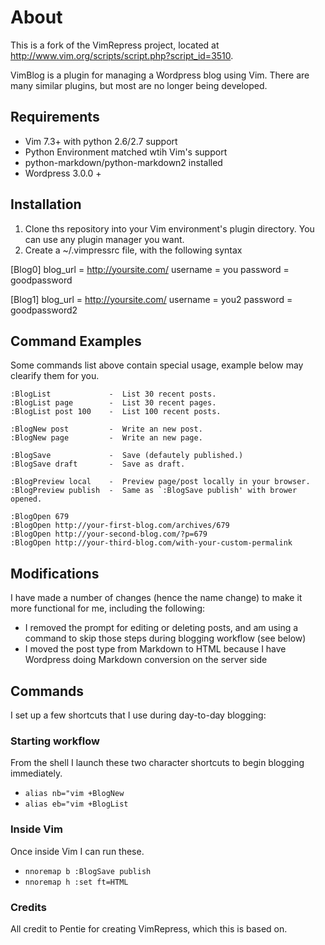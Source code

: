 # About

This is a fork of the VimRepress project, located at http://www.vim.org/scripts/script.php?script_id=3510.

VimBlog is a plugin for managing a Wordpress blog using Vim. There are many similar plugins, but most are no longer being developed.

## Requirements

- Vim 7.3+ with python 2.6/2.7 support
- Python Environment matched wtih Vim's support
- python-markdown/python-markdown2 installed
- Wordpress 3.0.0 +

## Installation

1. Clone ths repository into your Vim environment's plugin directory. You can
   use any plugin manager you want.
2. Create a ~/.vimpressrc file, with the following syntax

[Blog0]
blog_url = http://yoursite.com/
username = you
password = goodpassword

[Blog1]
blog_url = http://yoursite.com/
username = you2
password = goodpassword2

## Command Examples

Some commands list above contain special usage, example below may clearify them for you.

    :BlogList             -  List 30 recent posts.
    :BlogList page        -  List 30 recent pages.
    :BlogList post 100    -  List 100 recent posts.

    :BlogNew post         -  Write an new post.
    :BlogNew page         -  Write an new page.

    :BlogSave             -  Save (defautely published.)
    :BlogSave draft       -  Save as draft.

    :BlogPreview local    -  Preview page/post locally in your browser.
    :BlogPreview publish  -  Same as `:BlogSave publish' with brower opened.

    :BlogOpen 679
    :BlogOpen http://your-first-blog.com/archives/679
    :BlogOpen http://your-second-blog.com/?p=679
    :BlogOpen http://your-third-blog.com/with-your-custom-permalink

## Modifications

I have made a number of changes (hence the name change) to make it more functional for me, including the following:

- I removed the prompt for editing or deleting posts, and am using a command to skip those steps during blogging workflow (see below)
- I moved the post type from Markdown to HTML because I have Wordpress doing Markdown conversion on the server side

## Commands

I set up a few shortcuts that I use during day-to-day blogging:

### Starting workflow

From the shell I launch these two character shortcuts to begin blogging immediately.

-  <code>alias nb="vim +BlogNew</code>
-  <code>alias eb="vim +BlogList</code>

### Inside Vim

Once inside Vim I can run these.

-  <code>nnoremap <leader>b :BlogSave publish<CR></code>
-  <code>nnoremap <leader>h :set ft=HTML<CR><CR></code>

### Credits

All credit to Pentie for creating VimRepress, which this is based on.
